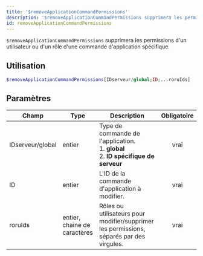 ```yaml
---
title: '$removeApplicationCommandPermissions'
description: '$removeApplicationCommandPermissions supprimera les permissions d''un utilisateur ou d''un rôle d''une commande d''application spécifique.'
id: removeApplicationCommandPermissions
---
```


`$removeApplicationCommandPermissions` supprimera les permissions d'un utilisateur ou d'un rôle d'une commande d'application spécifique.

## Utilisation

```php
$removeApplicationCommandPermissions[IDserveur/global;ID;...roruIds]
```

## Paramètres

| Champ            | Type                         | Description                                                                                              | Obligatoire |
| ---------------- | ---------------------------- | -------------------------------------------------------------------------------------------------------- |:-----------:|
| IDserveur/global | entier                       | Type de commande de l'application. <br/> 1. **global** <br/> 2. **ID spécifique de serveur** |    vrai     |
| ID               | entier                       | L'ID de la commande d'application à modifier.                                                            |    vrai     |
| roruIds          | entier, chaîne de caractères | Rôles ou utilisateurs pour modifier/supprimer les permissions, séparés par des virgules.                 |    vrai     |
